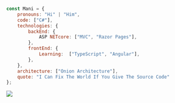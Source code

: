 ```javascript
const Mani = {
    pronouns: "Hi" | "Him",
    code: ["C#"],
    technologies: {
        backEnd: {
            ASP NETcore: ["MVC", "Razor Pages"],
        },
        frontEnd: {
            Learning:  ["TypeScript", "Angular"],
        },
    },
    architecture: ["Onion Architecture"],
    quote: "I Can Fix The World If You Give The Source Code"
};
```
![](https://komarev.com/ghpvc/?username=mani-agah-esmaeilzad)
